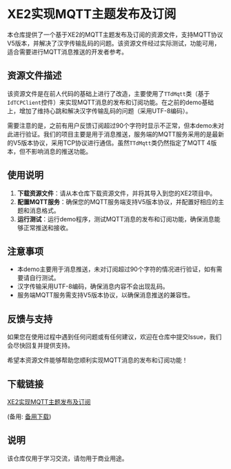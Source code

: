 # XE2实现MQTT主题发布及订阅

本仓库提供了一个基于XE2的MQTT主题发布及订阅的资源文件，支持MQTT协议V5版本，并解决了汉字传输乱码的问题。该资源文件经过实际测试，功能可用，适合需要进行MQTT消息推送的开发者参考。

## 资源文件描述

该资源文件是在前人代码的基础上进行了改造，主要使用了`TTdMqtt`类（基于`IdTCPClient`控件）来实现MQTT消息的发布和订阅功能。在之前的demo基础上，增加了维持心跳和解决汉字传输乱码的问题（采用UTF-8编码）。

需要注意的是，之前有用户反馈订阅超过90个字符时显示不正常，但本demo未对此进行验证。我们的项目主要是用于消息推送，服务端的MQTT服务采用的是最新的V5版本协议，采用TCP协议进行通信。虽然`TTdMqtt`类仍然指定了MQTT 4版本，但不影响消息的推送功能。

## 使用说明

1. **下载资源文件**：请从本仓库下载资源文件，并将其导入到您的XE2项目中。
2. **配置MQTT服务**：确保您的MQTT服务端支持V5版本协议，并配置好相应的主题和消息格式。
3. **运行测试**：运行demo程序，测试MQTT消息的发布和订阅功能，确保消息能够正常推送和接收。

## 注意事项

- 本demo主要用于消息推送，未对订阅超过90个字符的情况进行验证，如有需要请自行测试。
- 汉字传输采用UTF-8编码，确保消息内容不会出现乱码。
- 服务端MQTT服务需支持V5版本协议，以确保消息推送的兼容性。

## 反馈与支持

如果您在使用过程中遇到任何问题或有任何建议，欢迎在仓库中提交Issue，我们会尽快回复并提供支持。

希望本资源文件能够帮助您顺利实现MQTT消息的发布和订阅功能！

## 下载链接
[XE2实现MQTT主题发布及订阅](https://pan.quark.cn/s/0a762051e515) 

(备用: [备用下载](https://pan.baidu.com/s/14GvraLShA8FtIDUZdIAGlQ?pwd=1234))

## 说明

该仓库仅用于学习交流，请勿用于商业用途。
